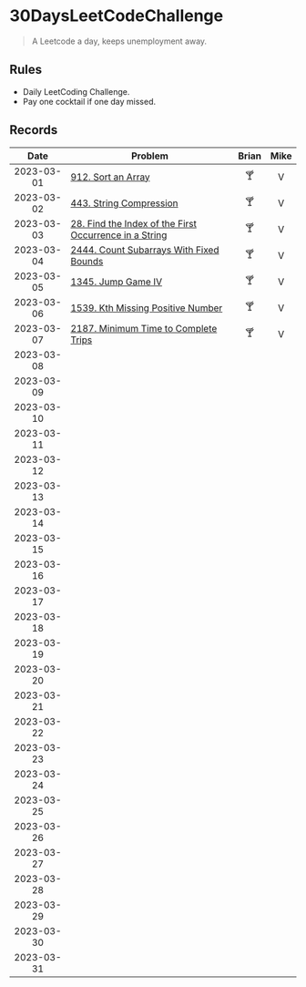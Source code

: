 # 30DaysLeetCodeChallenge

> A Leetcode a day, keeps unemployment away.

## Rules

- Daily LeetCoding Challenge.
- Pay one cocktail if one day missed.

## Records

|    Date    | Problem                                                                                                                                     | Brian | Mike |
|:----------:|---------------------------------------------------------------------------------------------------------------------------------------------|:-----:|:----:|
| 2023-03-01 | [912. Sort an Array](https://leetcode.com/problems/sort-an-array/description/)                                                              |  🍸   |  V   |
| 2023-03-02 | [443. String Compression](https://leetcode.com/problems/string-compression/)                                                                |  🍸   |  V   |
| 2023-03-03 | [28. Find the Index of the First Occurrence in a String](https://leetcode.com/problems/find-the-index-of-the-first-occurrence-in-a-string/) |  🍸   |  V   |
| 2023-03-04 | [2444. Count Subarrays With Fixed Bounds](https://leetcode.com/problems/count-subarrays-with-fixed-bounds/)                                 |  🍸   |  V   |
| 2023-03-05 | [1345. Jump Game IV](https://leetcode.com/problems/jump-game-iv/)                                                                           |  🍸   |  V   |
| 2023-03-06 | [1539. Kth Missing Positive Number](https://leetcode.com/problems/kth-missing-positive-number)                                              |  🍸   |  V   |
| 2023-03-07 | [2187. Minimum Time to Complete Trips](https://leetcode.com/problems/minimum-time-to-complete-trips)                                        |  🍸   |  V   |
| 2023-03-08 |                                                                                                                                             |       |      |
| 2023-03-09 |                                                                                                                                             |       |      |
| 2023-03-10 |                                                                                                                                             |       |      |
| 2023-03-11 |                                                                                                                                             |       |      |
| 2023-03-12 |                                                                                                                                             |       |      |
| 2023-03-13 |                                                                                                                                             |       |      |
| 2023-03-14 |                                                                                                                                             |       |      |
| 2023-03-15 |                                                                                                                                             |       |      |
| 2023-03-16 |                                                                                                                                             |       |      |
| 2023-03-17 |                                                                                                                                             |       |      |
| 2023-03-18 |                                                                                                                                             |       |      |
| 2023-03-19 |                                                                                                                                             |       |      |
| 2023-03-20 |                                                                                                                                             |       |      |
| 2023-03-21 |                                                                                                                                             |       |      |
| 2023-03-22 |                                                                                                                                             |       |      |
| 2023-03-23 |                                                                                                                                             |       |      |
| 2023-03-24 |                                                                                                                                             |       |      |
| 2023-03-25 |                                                                                                                                             |       |      |
| 2023-03-26 |                                                                                                                                             |       |      |
| 2023-03-27 |                                                                                                                                             |       |      |
| 2023-03-28 |                                                                                                                                             |       |      |
| 2023-03-29 |                                                                                                                                             |       |      |
| 2023-03-30 |                                                                                                                                             |       |      |
| 2023-03-31 |                                                                                                                                             |       |      |
